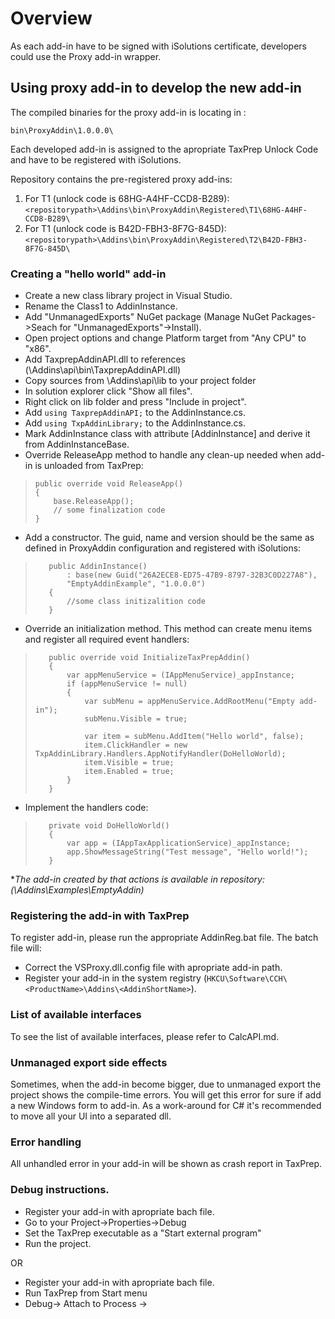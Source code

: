# Overview

As each add-in have to be signed with iSolutions certificate, developers could use the Proxy add-in wrapper. 

## Using proxy add-in to develop the new add-in

The compiled binaries for the proxy add-in is locating in :

`bin\ProxyAddin\1.0.0.0\`

Each developed add-in is assigned to the apropriate TaxPrep Unlock Code and have to be registered with iSolutions.

Repository contains the pre-registered proxy add-ins:

1. For T1 (unlock code is 68HG-A4HF-CCD8-B289):
`<repositorypath>\Addins\bin\ProxyAddin\Registered\T1\68HG-A4HF-CCD8-B289\`
2. For T1 (unlock code is B42D-FBH3-8F7G-845D):
`<repositorypath>\Addins\bin\ProxyAddin\Registered\T2\B42D-FBH3-8F7G-845D\`


### Creating a "hello world" add-in ###


- Create a new class library project in Visual Studio.
- Rename the Class1 to AddinInstance.
- Add "UnmanagedExports" NuGet package (Manage NuGet Packages->Seach for "UnmanagedExports"->Install).
- Open project options and change Platform target from "Any CPU" to "x86".
- Add TaxprepAddinAPI.dll to references (<repopath>\Addins\api\bin\TaxprepAddinAPI.dll)
- Copy sources from <repopath>\Addins\api\lib to your project folder
- In solution explorer click "Show all files".
- Right click on lib folder and press "Include in project".
- Add `using TaxprepAddinAPI;` to the AddinInstance.cs.
- Add `using TxpAddinLibrary;` to the AddinInstance.cs.
- Mark AddinInstance class with attribute [AddinInstance] and derive it from AddinInstanceBase.
- Override ReleaseApp method to handle any clean-up needed when add-in is unloaded from TaxPrep:
    
>     public override void ReleaseApp()
>     {
>         base.ReleaseApp();
>         // some finalization code
>     }


- Add a constructor. The guid, name and version should be the same as defined in ProxyAddin configuration and registered with iSolutions:

>        public AddinInstance()
>            : base(new Guid("26A2ECE8-ED75-47B9-8797-32B3C0D227A8"), 
>            "EmptyAddinExample", "1.0.0.0")
>        { 
>            //some class initizalition code
>        }

- Override an initialization method. This method can create menu items and register all required event handlers:

>        public override void InitializeTaxPrepAddin()
>        {
>            var appMenuService = (IAppMenuService)_appInstance;
>            if (appMenuService != null)
>            {
>                var subMenu = appMenuService.AddRootMenu("Empty add-in");
>                subMenu.Visible = true;
>
>                var item = subMenu.AddItem("Hello world", false);
>                item.ClickHandler = new TxpAddinLibrary.Handlers.AppNotifyHandler(DoHelloWorld);
>                item.Visible = true;
>                item.Enabled = true;
>            }
>        }

- Implement the handlers code:

>        private void DoHelloWorld()
>        {
>            var app = (IAppTaxApplicationService)_appInstance;
>            app.ShowMessageString("Test message", "Hello world!");
>        }


**The add-in created by that actions is available in repository: (<repositorypath>\Addins\Examples\EmptyAddin)*

### Registering the add-in with TaxPrep

To register add-in, please run the appropriate AddinReg.bat file. The batch file will:

- Correct the VSProxy.dll.config file with apropriate add-in path.
- Register your add-in in the system registry (`HKCU\Software\CCH\<ProductName>\Addins\<AddinShortName>`).

### List of available interfaces

To see the list of available interfaces, please refer to CalcAPI.md.

### Unmanaged export side effects

Sometimes, when the add-in become bigger, due to unmanaged export the project shows the compile-time errors. You will get this error for sure if add a new Windows form to add-in. As a work-around for C# it's recommended to move all your UI into a separated dll.

### Error handling
All unhandled error in your add-in will be shown as crash report in TaxPrep. 

### Debug instructions.

- Register your add-in with apropriate bach file.
- Go to your Project->Properties->Debug
- Set the TaxPrep executable as a "Start external program" 
- Run the project.

OR

- Register your add-in with apropriate bach file.
- Run TaxPrep from Start menu
- Debug-> Attach to Process -> <TaxPrep application>

